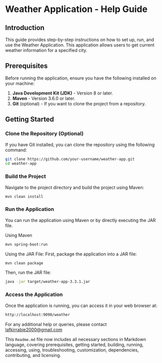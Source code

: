 # Weather Application - Help Guide

## Introduction

This guide provides step-by-step instructions on how to set up, run, and use the Weather Application. This application allows users to get current weather information for a specified city.

## Prerequisites

Before running the application, ensure you have the following installed on your machine:

1. **Java Development Kit (JDK)** - Version 8 or later.
2. **Maven** - Version 3.6.0 or later.
3. **Git** (optional) - If you want to clone the project from a repository.

## Getting Started

### Clone the Repository (Optional)

If you have Git installed, you can clone the repository using the following command:

```sh
git clone https://github.com/your-username/weather-app.git
cd weather-app
```

### Build the Project
Navigate to the project directory and build the project using Maven:

```sh
mvn clean install
```

### Run the Application
You can run the application using Maven or by directly executing the JAR file.

Using Maven
```sh
mvn spring-boot:run
```

Using the JAR File:
First, package the application into a JAR file:
```sh
mvn clean package
```
Then, run the JAR file:
```sh
java -jar target/weather-app-3.3.1.jar
```

### Access the Application
Once the application is running, you can access it in your web browser at:

```sh
http://localhost:9090/weather
```

For any additional help or queries, please contact lafkirrabie2000@gmail.com


This `Readme.md` file now includes all necessary sections in Markdown language, covering prerequisites, getting started, building, running, accessing, using, troubleshooting, customization, dependencies, contributing, and licensing.


